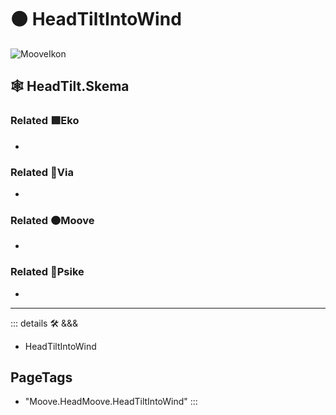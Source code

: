 # 🟠 <mooves>HeadTiltIntoWind</mooves>

![MooveIkon](/BetaIkon/Mooves_Ikon.png)

## 🕸 HeadTilt.Skema

### Related 🟩<ekos>Eko</ekos>

-

### Related 🔻<via>Via</via>

-

### Related 🟠<mooves>Moove</mooves>

-

### Related 💜<psike>Psike</psike>

-

---

<!-- =================================================== -->
<!-- =================================================== -->
<!-- =================================================== -->
<!-- =================================================== -->
<!-- =================================================== -->
::: details 🛠 <dev>&&&</dev>

- HeadTiltIntoWind

<h2>PageTags</h2>

- "Moove.HeadMoove.HeadTiltIntoWind"
:::
